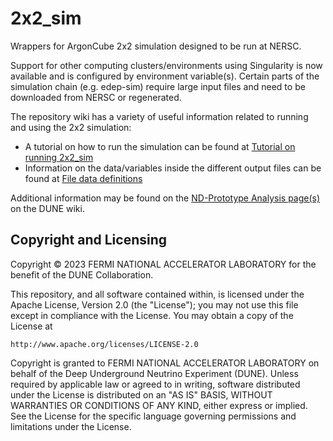 # 2x2_sim
Wrappers for ArgonCube 2x2 simulation designed to be run at NERSC.

Support for other computing clusters/environments using Singularity is now available and is configured by environment variable(s). Certain parts of the simulation chain (e.g. edep-sim) require large input files and need to be downloaded from NERSC or regenerated.

The repository wiki has a variety of useful information related to running and using the 2x2 simulation:

+ A tutorial on how to run the simulation can be found at [Tutorial on running 2x2_sim](https://github.com/DUNE/2x2_sim/wiki/Tutorial-on-running-2x2_sim)
+ Information on the data/variables inside the different output files can be found at [File data definitions](https://github.com/DUNE/2x2_sim/wiki/File-data-definitions)

Additional information may be found on the [ND-Prototype Analysis page(s)](https://wiki.dunescience.org/wiki/ND_Prototype_Analysis) on the DUNE wiki.

## Copyright and Licensing
Copyright © 2023 FERMI NATIONAL ACCELERATOR LABORATORY for the benefit of the DUNE Collaboration.

This repository, and all software contained within, is licensed under
the Apache License, Version 2.0 (the "License"); you may not use this
file except in compliance with the License. You may obtain a copy of
the License at

    http://www.apache.org/licenses/LICENSE-2.0

Copyright is granted to FERMI NATIONAL ACCELERATOR LABORATORY on behalf
of the Deep Underground Neutrino Experiment (DUNE). Unless required by
applicable law or agreed to in writing, software distributed under the
License is distributed on an "AS IS" BASIS, WITHOUT WARRANTIES OR
CONDITIONS OF ANY KIND, either express or implied. See the License for
the specific language governing permissions and limitations under the
License.
